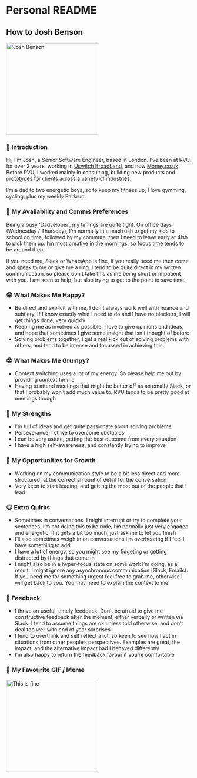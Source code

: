 # Personal README

## How to Josh Benson

<img src="https://lh3.googleusercontent.com/a/ACg8ocJcJmr3vOhZjpqLo1G2mVGeu7wbBHKy_y4gWeRNuBTJz0YEKFWQ=s192-c-mo" alt="Josh Benson" width="250"/>

### 👋 Introduction

Hi, I’m Josh, a Senior Software Engineer, based in London. I’ve been at RVU for over 2 years, working in [Uswitch Broadband](https://www.uswitch.com/broadband/), and now [Money.co.uk](https://www.money.co.uk). Before RVU, I worked mainly in consulting, building new products and prototypes for clients across a variety of industries.

I’m a dad to two energetic boys, so to keep my fitness up, I love gymming, cycling, plus my weekly Parkrun.

### 💌 My Availability and Comms Preferences

Being a busy ‘Dadveloper’, my timings are quite tight. On office days (Wednesday / Thursday), I’m normally in a mad rush to get my kids to school on time, followed by my commute, then I need to leave early at 4ish to pick them up. I’m most creative in the mornings, so focus time tends to be around then.

If you need me, Slack or WhatsApp is fine, if you really need me then come and speak to me or give me a ring. I tend to be quite direct in my written communication, so please don’t take this as me being short or impatient with you. I am keen to help, but also trying to get to the point to save time.

### 😁 What Makes Me Happy?

* Be direct and explicit with me, I don’t always work well with nuance and subtlety. If I know exactly what I need to do and I have no blockers, I will get things done, very quickly
* Keeping me as involved as possible, I love to give opinions and ideas, and hope that sometimes I give some insight that isn’t thought of before
* Solving problems together, I get a real kick out of solving problems with others, and tend to be intense and focussed in achieving this

### 😡 What Makes Me Grumpy?

* Context switching uses a lot of my energy. So please help me out by providing context for me
* Having to attend meetings that might be better off as an email / Slack, or that I probably won’t add much value to. RVU tends to be pretty good at meetings though

### 💪 My Strengths

* I’m full of ideas and get quite passionate about solving problems
* Perseverance, I strive to overcome obstacles
* I can be very astute, getting the best outcome from every situation
* I have a high self-awareness, and constantly trying to improve

### 🌱 My Opportunities for Growth

* Working on my communication style to be a bit less direct and more structured, at the correct amount of detail for the conversation
* Very keen to start leading, and getting the most out of the people that I lead

### 🙃 Extra Quirks

* Sometimes in conversations, I might interrupt or try to complete your sentences. I’m not doing this to be rude, I’m normally just very engaged and energetic. If it gets a bit too much, just ask me to let you finish
* I’ll also sometimes weigh in on conversations I’m overhearing if I feel I have something to add
* I have a lot of energy, so you might see my fidgeting or getting distracted by things that come in
* I might also be in a hyper-focus state on some work I’m doing, as a result, I might ignore any asynchronous communication (Slack, Emails). If you need me for something urgent feel free to grab me, otherwise I will get back to you. You may need to explain the context to me

### 📣 Feedback

* I thrive on useful, timely feedback. Don’t be afraid to give me constructive feedback after the moment, either verbally or written via Slack. I tend to assume things are ok unless told otherwise, and don’t deal too well with end of year surprises
* I tend to overthink and self reflect a lot, so keen to see how I act in situations from other people’s perspectives. Examples are great, the impact, and the alternative impact had I behaved differently
* I’m also happy to return the feedback favour if you’re comfortable

### 🧨 My Favourite GIF / Meme

<img src="https://static01.nyt.com/images/2016/08/05/us/05onfire1_xp/05onfire1_xp-superJumbo-v2.jpg?quality=75&auto=webp" alt="This is fine" height="250"/>

